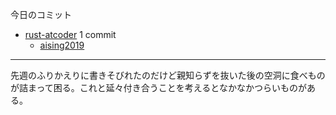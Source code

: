 今日のコミット

- [rust-atcoder](https://github.com/bouzuya/rust-atcoder) 1 commit
  - [aising2019](https://github.com/bouzuya/rust-atcoder/commit/1e4e5c2b6d512b91f3327ee291c111c4ef9a98de)

---

先週のふりかえりに書きそびれたのだけど親知らずを抜いた後の空洞に食べものが詰まって困る。これと延々付き合うことを考えるとなかなかつらいものがある。
